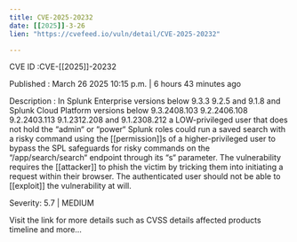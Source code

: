 ```yaml
---
title: CVE-2025-20232
date: [[2025]]-3-26
lien: "https://cvefeed.io/vuln/detail/CVE-2025-20232"

---
```


CVE ID :CVE-[[2025]]-20232

Published :  March 26
2025
10:15 p.m. | 6 hours
43 minutes ago

Description : In Splunk Enterprise versions below 9.3.3
9.2.5
and 9.1.8 and Splunk Cloud Platform versions below 9.3.2408.103
9.2.2406.108
9.2.2403.113
9.1.2312.208 and 9.1.2308.212
a LOW-privileged user that does not hold the “admin“ or “power“ Splunk roles could run a saved search with a risky command using the [[permission]]s of a higher-privileged user to bypass the SPL safeguards for risky commands on the “/app/search/search“ endpoint through its “s“ parameter. 
The vulnerability requires the [[attacker]] to phish the victim by tricking them into initiating a request within their browser. The authenticated user should not be able to [[exploit]] the vulnerability at will.

Severity: 5.7 | MEDIUM

Visit the link for more details
such as CVSS details
affected products
timeline
and more...
